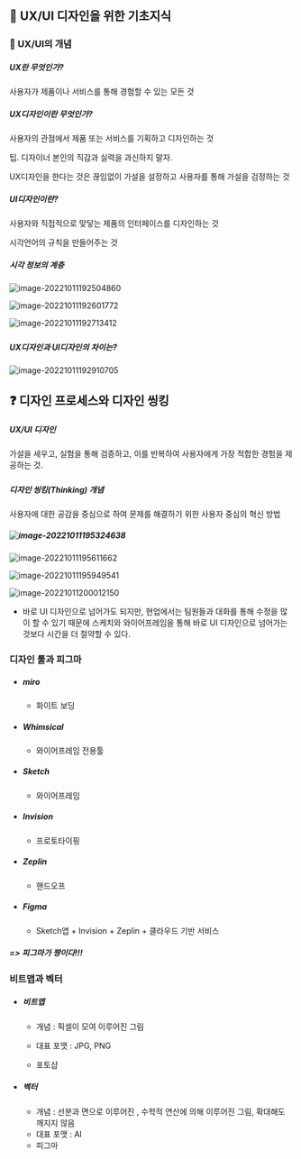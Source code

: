 ## 🎨 UX/UI 디자인을 위한 기초지식

### 🎉 UX/UI의 개념

##### UX란 무엇인가?

사용자가 제품이나 서비스를 통해 경험할 수 있는 모든 것



##### UX디자인이란 무엇인가?

사용자의 관점에서 제품 또는 서비스를 기획하고 디자인하는 것

팁. 디자이너 본인의 직감과 실력을 과신하지 말자.

UX디자인을 한다는 것은 끊임없이 가설을 설정하고 사용자를 통해 가설을 검정하는 것



##### UI디자인이란?

사용자와 직접적으로 맞닿는 제품의 인터페이스를 디자인하는 것

시각언어의 규칙을 만들어주는 것



##### 시각 정보의 계층

![image-20221011192504860](C:\Users\SSAFY\AppData\Roaming\Typora\typora-user-images\image-20221011192504860.png)

![image-20221011192601772](C:\Users\SSAFY\AppData\Roaming\Typora\typora-user-images\image-20221011192601772.png)

![image-20221011192713412](C:\Users\SSAFY\AppData\Roaming\Typora\typora-user-images\image-20221011192713412.png)

##### 

##### UX디자인과 UI디자인의 차이는?

![image-20221011192910705](C:\Users\SSAFY\AppData\Roaming\Typora\typora-user-images\image-20221011192910705.png)



## ❓ 디자인 프로세스와 디자인 씽킹

##### UX/UI 디자인

가설을 세우고, 실험을 통해 검증하고, 이를 반복하여 사용자에게 가장 적합한 경험을 제공하는 것.

##### 

##### 디자인 씽킹(Thinking) 개념

사용자에 대한 공감을 중심으로 하여 문제를 해결하기 위한 사용자 중심의 혁신 방법

##### ![image-20221011195324638](C:\Users\SSAFY\AppData\Roaming\Typora\typora-user-images\image-20221011195324638.png)

![image-20221011195611662](C:\Users\SSAFY\AppData\Roaming\Typora\typora-user-images\image-20221011195611662.png)

![image-20221011195949541](C:\Users\SSAFY\AppData\Roaming\Typora\typora-user-images\image-20221011195949541.png)

![image-20221011200012150](C:\Users\SSAFY\AppData\Roaming\Typora\typora-user-images\image-20221011200012150.png)

- 바로 UI 디자인으로 넘어가도 되지만, 현업에서는 팀원들과 대화를 통해 수정을 많이 할 수 있기 때문에 스케치와 와이어프레임을 통해 바로 UI 디자인으로 넘어가는 것보다 시간을 더 절약할 수 있다.



### 디자인 툴과 피그마

- ##### miro 

  - 화이트 보딩

- ##### Whimsical

  - 와이어프레임 전용툴

- ##### Sketch

  - 와이어프레임

- ##### Invision

  - 프로토타이핑

- ##### Zeplin

  - 핸드오프

- ##### Figma

  - Sketch앱 + Invision + Zeplin + 클라우드 기반 서비스

##### => 피그마가 짱이다!!!



### 비트맵과 벡터

- ##### 비트맵 

  - 개념 : 픽셀이 모여 이루어진 그림

  - 대표 포맷 : JPG, PNG

  - 포토샵

    

- ##### 벡터

  - 개념 : 선분과 면으로 이루어진 , 수학적 연산에 의해 이루어진 그림, 확대해도 깨지지 않음
  - 대표 포맷 : AI
  - 피그마



